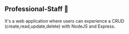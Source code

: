 ## Professional-Staff 💼
It's a web application where users can experience a CRUD (create,read,update,delete) with NodeJS and Express.
